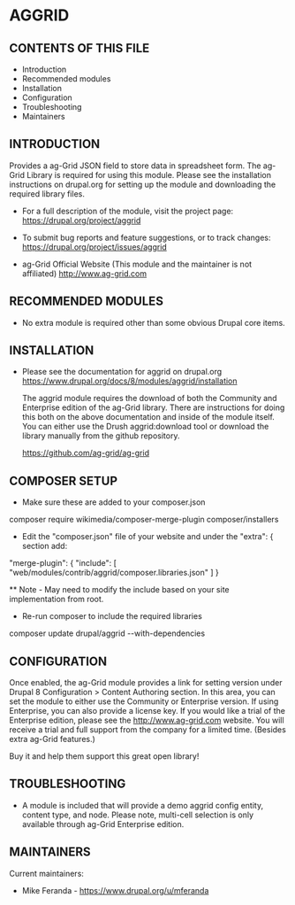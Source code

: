 # AGGRID

## CONTENTS OF THIS FILE

 - Introduction
 - Recommended modules
 - Installation
 - Configuration
 - Troubleshooting
 - Maintainers

## INTRODUCTION

 Provides a ag-Grid JSON field to store data in spreadsheet form. The ag-Grid
 Library is required for using this module. Please see the installation
 instructions on drupal.org for setting up the module and downloading the
 required library files.

 - For a full description of the module, visit the project page:
   <https://drupal.org/project/aggrid>

 - To submit bug reports and feature suggestions, or to track changes:
   <https://drupal.org/project/issues/aggrid>

 - ag-Grid Official Website (This module and the maintainer is not affiliated)
   <http://www.ag-grid.com>

## RECOMMENDED MODULES

 - No extra module is required other than some obvious Drupal core items.

## INSTALLATION

 - Please see the documentation for aggrid on drupal.org
   <https://www.drupal.org/docs/8/modules/aggrid/installation>

   The aggrid module requires the download of both the Community and Enterprise
   edition of the ag-Grid library. There are instructions for doing this both on
   the above documentation and inside of the module itself. You can either use
   the Drush aggrid:download tool or download the library manually from the
   github repository.

   <https://github.com/ag-grid/ag-grid>

## COMPOSER SETUP

 - Make sure these are added to your composer.json

 composer require wikimedia/composer-merge-plugin composer/installers

 - Edit the "composer.json" file of your website and under the "extra": { section add:

"merge-plugin": {
            "include": [
                "web/modules/contrib/aggrid/composer.libraries.json"
            ]
        }

** Note - May need to modify the include based on your site implementation from root.

 - Re-run composer to include the required libraries

 composer update drupal/aggrid --with-dependencies

## CONFIGURATION

 Once enabled, the ag-Grid module provides a link for setting version under
 Drupal 8 Configuration > Content Authoring section. In this area, you can set
 the module to either use the Community or Enterprise version. If using
 Enterprise, you can also provide a license key. If you would like a trial of
 the Enterprise edition, please see the <http://www.ag-grid.com> website. You will
 receive a trial and full support from the company for a limited time. (Besides
 extra ag-Grid features.)

 Buy it and help them support this great open library!

## TROUBLESHOOTING

 - A module is included that will provide a demo aggrid config entity, content
 type, and node. Please note, multi-cell selection is only available through
 ag-Grid Enterprise edition.

## MAINTAINERS

Current maintainers:

 - Mike Feranda - <https://www.drupal.org/u/mferanda>
